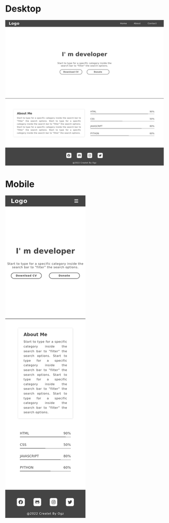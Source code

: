 <h1>Desktop</h1>
<img src="screenshot/desktop.png">
<h1>Mobile</h1>
<img src="screenshot/mobile.png">


